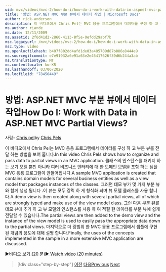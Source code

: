 ```yaml
---
uid: mvc/videos/mvc-2/how-do-i/how-do-i-work-with-data-in-aspnet-mvc-partial-views
title: '방법: ASP.NET MVC 부분 뷰에서 데이터 작업 | Microsoft Docs'
author: rick-anderson
description: 이 비디오에서 Chris Pel는 MVC 응용 프로그램에서 데이터를 구성 하 고 부분 뷰를 전달 하는 방법을 보여 줍니다. 도메인을 포함 하는 샘플 MVC 응용 프로그램이 생성 됩니다.
ms.author: riande
ms.date: 12/11/2009
ms.assetid: 2f0d41d2-2860-4113-8f5e-0efdd29abf7b
msc.legacyurl: /mvc/videos/mvc-2/how-do-i/how-do-i-work-with-data-in-aspnet-mvc-partial-views
msc.type: video
ms.openlocfilehash: b407f802dd4afd1de03a485709d87b886e8444e9
ms.sourcegitcommit: e7e91932a6e91a63e2e46417626f39d6b244a3ab
ms.translationtype: MT
ms.contentlocale: ko-KR
ms.lasthandoff: 03/06/2020
ms.locfileid: "78450449"
---
```

# <a name="how-do-i-work-with-data-in-aspnet-mvc-partial-views"></a><span data-ttu-id="2619f-105">방법: ASP.NET MVC 부분 뷰에서 데이터 작업</span><span class="sxs-lookup"><span data-stu-id="2619f-105">How Do I: Work with Data in ASP.NET MVC Partial Views?</span></span>

<span data-ttu-id="2619f-106">사람- [Chris pel](https://twitter.com/chrispels)</span><span class="sxs-lookup"><span data-stu-id="2619f-106">by [Chris Pels](https://twitter.com/chrispels)</span></span>

<span data-ttu-id="2619f-107">이 비디오에서 Chris Pel는 MVC 응용 프로그램에서 데이터를 구성 하 고 부분 뷰를 전달 하는 방법을 보여 줍니다.</span><span class="sxs-lookup"><span data-stu-id="2619f-107">In this video Chris Pels shows how to organize and pass data to partial views in an MVC application.</span></span> <span data-ttu-id="2619f-108">클래스의 인스턴스를 패키지 하는 보기 모델 뿐만 아니라 여러 비즈니스 엔터티에 대 한 도메인 모델을 포함 하는 샘플 MVC 응용 프로그램이 만들어집니다.</span><span class="sxs-lookup"><span data-stu-id="2619f-108">A sample MVC application is created that contains domain models for several business entities as well as a view model that packages instances of the classes.</span></span> <span data-ttu-id="2619f-109">그러면 데모 뷰가 몇 가지 부분 뷰와 함께 생성 됩니다 .이 뷰는 모두 강력 하 게 형식화 되며 뷰 모델 클래스를 사용 합니다.</span><span class="sxs-lookup"><span data-stu-id="2619f-109">A demo view is then created along with several partial views, all of which are strongly typed and make use of the view model class.</span></span> <span data-ttu-id="2619f-110">그런 다음 부분 뷰를 데모 뷰에 추가 하 고 뷰 모델의 인스턴스를 사용 하 여 적절 한 데이터를 부분 뷰에 쉽게 전달할 수 있습니다.</span><span class="sxs-lookup"><span data-stu-id="2619f-110">The partial views are then added to the demo view and the instance of the view model is used to easily pass the appropriate data down to the partial views.</span></span> <span data-ttu-id="2619f-111">마지막으로 더 광범위 한 MVC 응용 프로그램에서 샘플에 구현 된 개념의 용도에 대해 설명 합니다.</span><span class="sxs-lookup"><span data-stu-id="2619f-111">Finally, the uses of the concepts implemented in the sample in a more extensive MVC application are discussed.</span></span>

[<span data-ttu-id="2619f-112">&#9654;비디오 보기 (20 분)</span><span class="sxs-lookup"><span data-stu-id="2619f-112">&#9654; Watch video (20 minutes)</span></span>](https://channel9.msdn.com/Blogs/ASP-NET-Site-Videos/how-do-i-work-with-data-in-aspnet-mvc-partial-views)

> [!div class="step-by-step"]
> <span data-ttu-id="2619f-113">[이전](how-do-i-return-json-formatted-data-for-an-ajax-call-in-an-aspnet-mvc-web-application.md)
> [다음](how-do-i-implement-view-models-to-manage-data-for-aspnet-mvc-views.md)</span><span class="sxs-lookup"><span data-stu-id="2619f-113">[Previous](how-do-i-return-json-formatted-data-for-an-ajax-call-in-an-aspnet-mvc-web-application.md)
[Next](how-do-i-implement-view-models-to-manage-data-for-aspnet-mvc-views.md)</span></span>
